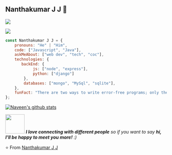 ## Nanthakumar J J 🙏
<a href="https://www.linkedin.com/in/nanthakumarjj-b58335148/" target="_blank">
    <img src="https://img.shields.io/badge/-LinkedIn-222222?style=flat-square&logo=Linkedin&logoColor=white" /></a>
    
[![](https://img.shields.io/badge/Nandy-portfolio-blue)](https://jjnanthakumar.github.io/)


```javascript
const Nanthakumar J J = {
    pronouns: "He" | "Him",
    code: ["Javascript", "Java"],
    askMeAbout: ["web dev", "tech", "coc"],
    technologies: {
       backEnd: {
            js: ["node", "express"],
            python: ["django"]
        },
        databases: ["mongo", "MySql", "sqlite"],
    },
    funFact: "There are two ways to write error-free programs; only the third one works"
};
```
[![Naveen's github stats](https://github-readme-stats.vercel.app/api?username=jjnanthakumar&show_icons=true&theme=merko&hide=[%22contribs%22,%22issues%22])](https://github.com/jjnanthakumar)

<img src="https://media.giphy.com/media/LnQjpWaON8nhr21vNW/giphy.gif" width="60"> <em><b>I love connecting with different people</b> so if you want to say <b>hi, I'll be happy to meet you more!</b> :)</em>

⭐️ From [Nanthakumar J J](https://github.com/jjnanthakumar)
